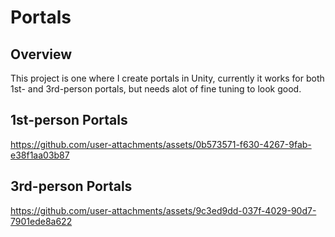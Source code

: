 # Portals

## Overview
This project is one where I create portals in Unity, currently it works for both 1st- and 3rd-person portals, but needs alot of fine tuning to look good. 

## 1st-person Portals
https://github.com/user-attachments/assets/0b573571-f630-4267-9fab-e38f1aa03b87


## 3rd-person Portals
https://github.com/user-attachments/assets/9c3ed9dd-037f-4029-90d7-7901ede8a622

